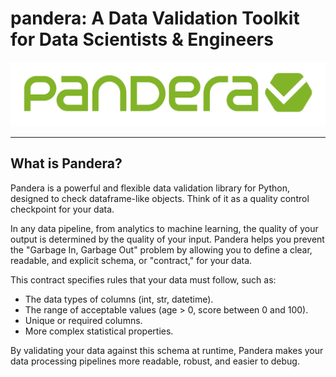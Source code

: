 # pandera: A Data Validation Toolkit for Data Scientists & Engineers

![Intro](images/pandera.png)

---

## What is Pandera?

Pandera is a powerful and flexible data validation library for Python, designed to check dataframe-like objects. Think of it as a quality control checkpoint for your data.

In any data pipeline, from analytics to machine learning, the quality of your output is determined by the quality of your input. Pandera helps you prevent the "Garbage In, Garbage Out" problem by allowing you to define a clear, readable, and explicit schema, or "contract," for your data. 

This contract specifies rules that your data must follow, such as:

- The data types of columns (int, str, datetime).
- The range of acceptable values (age > 0, score between 0 and 100).
- Unique or required columns.
- More complex statistical properties.


By validating your data against this schema at runtime, Pandera makes your data processing pipelines more readable, robust, and easier to debug.

